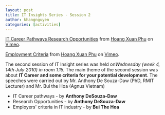 ```yaml
---
layout: post
title: IT Insights Series - Session 2
author: khangnguyen
categories: [activities]
---
```


[IT Career Pathways Research
Opportunities](http://vimeo.com/13567695) from [Hoang Xuan
Phu](http://vimeo.com/phunehehe) on [Vimeo](http://vimeo.com).

[Employment Criteria](http://vimeo.com/13568013) from [Hoang Xuan
Phu](http://vimeo.com/phunehehe) on [Vimeo](http://vimeo.com).

The second session of IT Insight series was held on*Wednesday
(week 4, 14th July 2010) in room 1.15.* The main theme of the second
session was about **IT Career and some criteria for your potential
development**. The speeches were carried out by Mr. Anthony De Souza-Daw
(PhD, RMIT Lecturer) and Mr. Bui the Hoa (Agnus Vietnam)

-   IT Career pathways - by **Anthony DeSouza-Daw**
-   Research Opportunities - by **Anthony DeSouza-Daw**
-   Employers' criteria in IT industry - by **Bui The Hoa**

